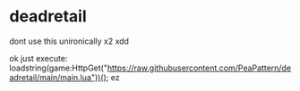# deadretail
dont use this unironically x2 xdd

ok just execute: loadstring(game:HttpGet("https://raw.githubusercontent.com/PeaPattern/deadretail/main/main.lua"))();
ez
